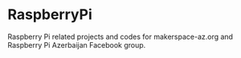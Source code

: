 # RaspberryPi
Raspberry Pi related projects and codes for makerspace-az.org and Raspberry Pi Azerbaijan Facebook group.

